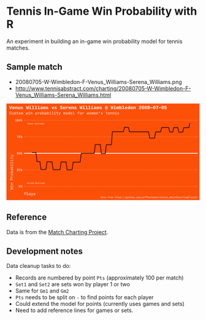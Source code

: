 # Tennis In-Game Win Probability with R

An experiment in building an in-game win probability model for tennis matches.

## Sample match

- 20080705-W-Wimbledon-F-Venus_Williams-Serena_Williams.png
- http://www.tennisabstract.com/charting/20080705-W-Wimbledon-F-Venus_Williams-Serena_Williams.html

![Venus v Sabrina](out/20080705-W-Wimbledon-F-Venus_Williams-Serena_Williams.png)

## Reference

Data is from the [Match Charting Project](https://github.com/JeffSackmann/tennis_MatchChartingProject).

## Development notes

Data cleanup tasks to do:

- Records are numbered by point `Pts` (approximately 100 per match)
- `Set1` and `Set2` are sets won by player 1 or two
- Same for `Gm1` and `Gm2`
- `Pts` needs to be split on `-` to find points for each player
- Could extend the model for points (currently uses games and sets)
- Need to add reference lines for games or sets.
